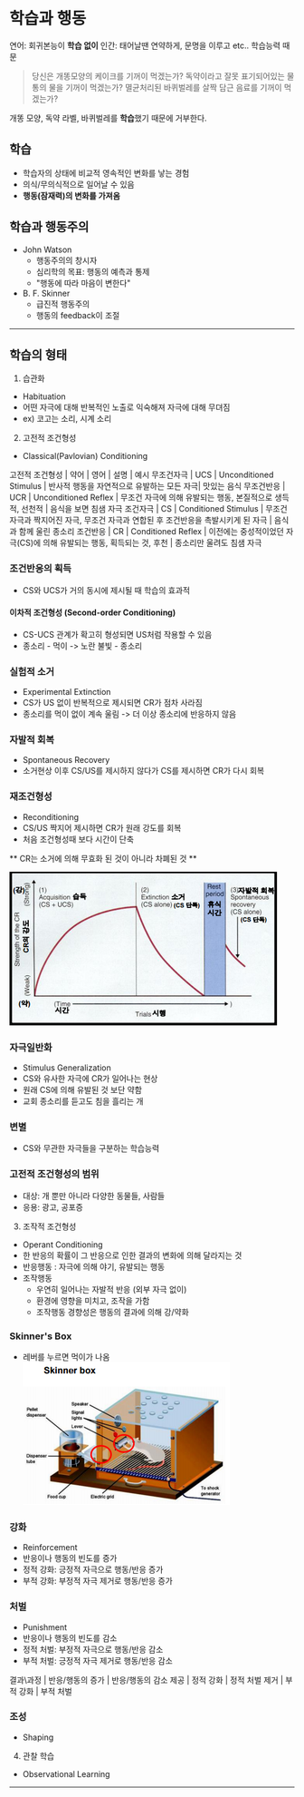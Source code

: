# 학습과 행동

연어: 회귀본능이 **학습 없이**
인간: 태어날땐 연약하게, 문명을 이루고 etc.. 학습능력 때문

> 당신은 개똥모양의 케이크를 기꺼이 먹겠는가?
> 독약이라고 잘못 표기되어있는 물통의 물을 기꺼이 먹겠는가?
> 멸균처리된 바퀴벌레를 살짝 담근 음료를 기꺼이 먹겠는가? 

개똥 모양, 독약 라벨, 바퀴벌레를 **학습**했기 때문에 거부한다.

## 학습
- 학습자의 상태에 비교적 영속적인 변화를 낳는 경험
- 의식/무의식적으로 일어날 수 있음
- **행동(잠재력)의 변화를 가져옴**

## 학습과 행동주의
- John Watson
	- 행동주의의 창시자
	- 심리학의 목표: 행동의 예측과 통제
	- "행동에 따라 마음이 변한다"
- B. F. Skinner
	- 급진적 행동주의
	- 행동의 feedback이 조절

--------------------

## 학습의 형태

1. 습관화
- Habituation
- 어떤 자극에 대해 반복적인 노출로 익숙해져 자극에 대해 무뎌짐
- ex) 코고는 소리, 시계 소리

2. 고전적 조건형성
- Classical(Pavlovian) Conditioning

고전적 조건형성 | 약어 | 영어 | 설명 | 예시
무조건자극	| UCS |  Unconditioned Stimulus | 반사적 행동을 자연적으로 유발하는 모든 자극| 맛있는 음식
무조건반응	| UCR | Unconditioned Reflex | 무조건 자극에 의해 유발되는 행동, 본질적으로 생득적, 선천적 | 음식을 보면 침샘 자극
조건자극 	| CS | Conditioned Stimulus | 무조건 자극과 짝지어진 자극, 무조건 자극과 연합된 후 조건반응을 촉발시키게 된 자극 | 음식과 함께 울린 종소리
조건반응 	| CR | Conditioned Reflex | 이전에는 중성적이었던 자극(CS)에 의해 유발되는 행동, 획득되는 것, 후천 | 종소리만 울려도 침샘 자극

### 조건반응의 획득
- CS와 UCS가 거의 동시에 제시될 때 학습의 효과적

#### 이차적 조건형성 (Second-order Conditioning)
- CS-UCS 관계가 확고히 형성되면 US처럼 작용할 수 있음
- 종소리 - 먹이 -> 노란 불빛 - 종소리

### 실험적 소거
- Experimental Extinction
- CS가 US 없이 반복적으로 제시되면 CR가 점차 사라짐
- 종소리를 먹이 없이 계속 울림 -> 더 이상 종소리에 반응하지 않음

### 자발적 회복
- Spontaneous Recovery
- 소거현상 이후 CS/US를 제시하지 않다가 CS를 제시하면 CR가 다시 회복 

### 재조건형성
- Reconditioning
- CS/US 짝지어 제시하면 CR가 원래 강도를 회복
- 처음 조건형성때 보다 시간이 단축

** CR는 소거에 의해 무효화 된 것이 아니라 차폐된 것 **

![Trial-CR Strength](/Images/crgraph.PNG)

### 자극일반화
- Stimulus Generalization
- CS와 유사한 자극에 CR가 일어나는 현상
- 원래 CS에 의해 유발된 것 보단 약함
- 교회 종소리를 듣고도 침을 흘리는 개

### 변별
- CS와 무관한 자극들을 구분하는 학습능력

### 고전적 조건형성의 범위
- 대상: 개 뿐만 아니라 다양한 동물들, 사람들
- 응용: 광고, 공포증

3. 조작적 조건형성
- Operant Conditioning
- 한 반응의 확률이 그 반응으로 인한 결과의 변화에 의해 달라지는 것
- 반응행동 : 자극에 의해 야기, 유발되는 행동
- 조작행동
	- 우연히 일어나는 자발적 반응 (외부 자극 없이)
	- 환경에 영향을 미치고, 조작을 가함
	- 조작행동 경향성은 행동의 결과에 의해 강/약화

### Skinner's Box
- 레버를 누르면 먹이가 나옴
![Skinner's Box](/Images/skinnersbox.PNG)

### 강화 
- Reinforcement
- 반응이나 행동의 빈도를 증가
- 정적 강화: 긍정적 자극으로 행동/반응 증가
- 부적 강화: 부정적 자극 제거로 행동/반응 증가

### 처벌
- Punishment
- 반응이나 행동의 빈도를 감소
- 정적 처벌: 부정적 자극으로 행동/반응 감소
- 부적 처벌: 긍정적 자극 제거로 행동/반응 감소

결과\과정 | 반응/행동의 증가 | 반응/행동의 감소
제공 | 정적 강화 | 정적 처벌
제거 | 부적 강화 | 부적 처벌

### 조성
- Shaping

4. 관찰 학습
- Observational Learning

-----------------

